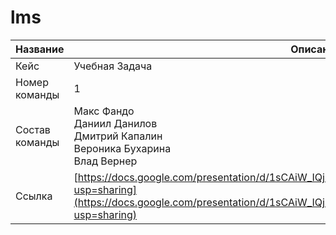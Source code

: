 # lms

| Название       | Описание                                                                                                                                                                                                     |
|----------------|--------------------------------------------------------------------------------------------------------------------------------------------------------------------------------------------------------------|
| Кейс           | Учебная Задача                                                                                                                                                                                               |
| Номер команды  | 1                                                                                                                                                                                                            |
| Состав команды | Макс Фандо<br>Даниил Данилов<br>Дмитрий Капалин<br>Вероника Бухарина<br>Влад Вернер                                                                                                                          |
| Ссылка         | [https://docs.google.com/presentation/d/1sCAiW_IQjEvUZwlDT5clgnnmXFRyMJp7KX565ar5ie4/edit?usp=sharing](https://docs.google.com/presentation/d/1sCAiW_IQjEvUZwlDT5clgnnmXFRyMJp7KX565ar5ie4/edit?usp=sharing) |
